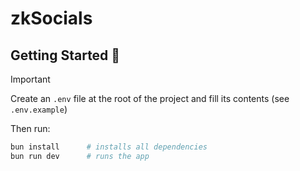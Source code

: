 # zkSocials

## Getting Started 🚀

> [!IMPORTANT]
> Create an `.env` file at the root of the project and fill its contents (see `.env.example`)

Then run:

```sh
bun install      # installs all dependencies
bun run dev      # runs the app
```